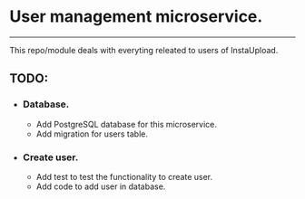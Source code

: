 # User management microservice.
---
This repo/module deals with everyting releated to users of InstaUpload.

## TODO:
- ### Database.
	- Add PostgreSQL database for this microservice.
	- Add migration for users table.
- ### Create user.
	- Add test to test the functionality to create user.
	- Add code to add user in database.
